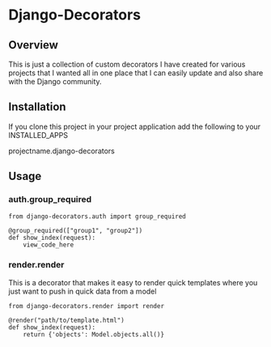 # Django-Decorators

## Overview

This is just a collection of custom decorators I have created for various projects that I wanted all in
one place that I can easily update and also share with the Django community.

## Installation

If you clone this project in your project application add the following to your INSTALLED_APPS

projectname.django-decorators

## Usage

### auth.group_required

<pre><code>from django-decorators.auth import group_required

@group_required(["group1", "group2"])
def show_index(request):
    view_code_here</code></pre>

### render.render

This is a decorator that makes it easy to render quick templates where you just want 
to push in quick data from a model

<pre><code>from django-decorators.render import render

@render("path/to/template.html")
def show_index(request):
    return {'objects': Model.objects.all()}</code></pre>
    
